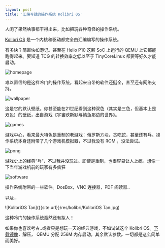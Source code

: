 ```yaml
---
layout: post
title: '汇编写就的操作系统 Kolibri OS'
---
```

人闲了果然啥事都干得出来，比如把玩各种奇怪的操作系统。

[Kolibri OS](http://kolibrios.org/en/) 是一个内核和驱动都完全由汇编编写的操作系统。

有多快？简直快如港记。甚至在 Helio P10 这颗 SoC 上运行的 QEMU 上它都能跑得起来。要知道 TCG 的转换效率之低以至于 TinyCoreLinux 都要等好久才能启动。

![homepage]({{site.url}}/res/kolibri/scr.jpg)

难以置信的是这样冷门的操作系统，看起来自带的软件还挺全，甚至还有网络支持。

![wallpaper]({{site.url}}/res/kolibri/home.png)

这是它的默认壁纸。你甚至能在21世纪看到这种双色（其实是三色，但基本上是双色）的壁纸，出自游戏《宇宙欧斯默与鲭鱼那边的世界》。

![games]({{site.url}}/res/kolibri/game.jpg)

游戏中心，看来最大特色是重制的老游戏：俄罗斯方块，贪吃蛇，甚至还有乓。操作系统本身还附带了几个游戏机模拟器，不过我没有 ROM ，没法尝试。

![pong]({{site.url}}/res/kolibri/pong.jpg)

游戏史上的经典“乓”，不过我并没玩过。即使是重制，也很容易让人上瘾。想像一下当年游戏机前的玩家有多疯狂

![software]({{site.url}}/res/kolibri/soft.jpg)

操作系统附带的一些软件。DosBox，VNC 连接器，PDF 阅读器..

以及...

![KolibriOS Tan]({{site.url}}/res/kolibri/KolibriOS Tan.jpg)

这种冷门的操作系统竟然还有拟人！

如果你也喜欢考古..或者只是想玩一天的经典游戏，不如试试这个 Kolibri OS。[下载镜像](http://builds.kolibrios.org/eng/latest-iso.7z)，解压， QEMU 分配 256M 内存启动，其余默认参数。一切都是这么简单而美好。
